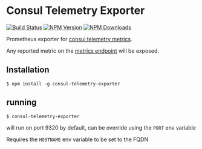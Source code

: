 # Consul Telemetry Exporter
[![Build Status](https://api.travis-ci.org/SWCE/consul_telemetry_exporter.svg?branch=master)](http://travis-ci.org/SWCE/consul_telemetry_exporter)
[![NPM Version](http://img.shields.io/npm/v/consul-telemetry-exporter.svg?style=flat)](https://www.npmjs.org/package/consul-telemetry-exporter)
[![NPM Downloads](https://img.shields.io/npm/dm/consul-telemetry-exporter.svg?style=flat)](https://www.npmjs.org/package/consul-telemetry-exporter)

Prometheus exporter for [consul telemetry metrics](https://www.consul.io/docs/agent/telemetry.html).

Any reported metric on the [metrics endpoint](https://www.consul.io/api/agent.html#view-metrics) will be exposed.

## Installation

    $ npm install -g consul-telemetry-exporter

## running

    $ consul-telemetry-exporter
    
will run on port 9320 by default, can be override using the `PORT` env variable

Requires the `HOSTNAME` env variable to be set to the FQDN
